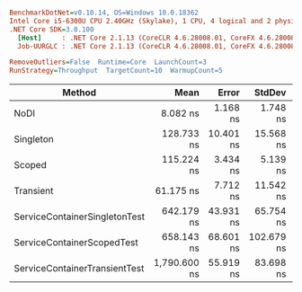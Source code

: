 ``` ini

BenchmarkDotNet=v0.10.14, OS=Windows 10.0.18362
Intel Core i5-6300U CPU 2.40GHz (Skylake), 1 CPU, 4 logical and 2 physical cores
.NET Core SDK=3.0.100
  [Host]     : .NET Core 2.1.13 (CoreCLR 4.6.28008.01, CoreFX 4.6.28008.01), 64bit RyuJIT
  Job-UURGLC : .NET Core 2.1.13 (CoreCLR 4.6.28008.01, CoreFX 4.6.28008.01), 64bit RyuJIT

RemoveOutliers=False  Runtime=Core  LaunchCount=3  
RunStrategy=Throughput  TargetCount=10  WarmupCount=5  

```
|                        Method |         Mean |     Error |     StdDev |       Median |          Op/s | Scaled | ScaledSD |      Gen 0 |  Allocated |
|------------------------------ |-------------:|----------:|-----------:|-------------:|--------------:|-------:|---------:|-----------:|-----------:|
|                          NoDI |     8.082 ns |  1.168 ns |   1.748 ns |     7.370 ns | 123,737,124.2 |   1.00 |     0.00 |   762.6953 |  1200000 B |
|                     Singleton |   128.733 ns | 10.401 ns |  15.568 ns |   122.103 ns |   7,768,021.0 |  16.60 |     3.78 |          - |        0 B |
|                        Scoped |   115.224 ns |  3.434 ns |   5.139 ns |   113.493 ns |   8,678,739.2 |  14.86 |     2.94 |          - |        0 B |
|                     Transient |    61.175 ns |  7.712 ns |  11.542 ns |    55.817 ns |  16,346,632.9 |   7.89 |     2.13 |   761.7188 |  1200000 B |
| ServiceContainerSingletonTest |   642.179 ns | 43.931 ns |  65.754 ns |   615.747 ns |   1,557,198.7 |  82.82 |    18.10 | 14437.5000 | 22800000 B |
|    ServiceContainerScopedTest |   658.143 ns | 68.601 ns | 102.679 ns |   601.012 ns |   1,519,427.5 |  84.88 |    21.07 | 14468.7500 | 22800000 B |
| ServiceContainerTransientTest | 1,790.600 ns | 55.919 ns |  83.698 ns | 1,775.545 ns |     558,472.0 | 230.92 |    45.85 | 46000.0000 | 72400000 B |
